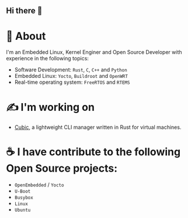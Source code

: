 ## Hi there 👋

# :rocket: About

I'm an Embedded Linux, Kernel Enginer and Open Source Developer with experience in the following topics:
- Software Development: `Rust`, `C`, `C++` and `Python`
- Embedded Linux: `Yocto`, `Buildroot` and `OpenWRT`
- Real-time operating system: `FreeRTOS` and `RTEMS`


# :writing_hand: I'm working on
- [Cubic](https://github.com/cubic-vm/cubic), a lightweight CLI manager written in Rust for virtual machines.

# :coffee: I have contribute to the following Open Source projects:
- `OpenEmbedded` / `Yocto`
- `U-Boot`
- `Busybox`
- `Linux`
- `Ubuntu`
